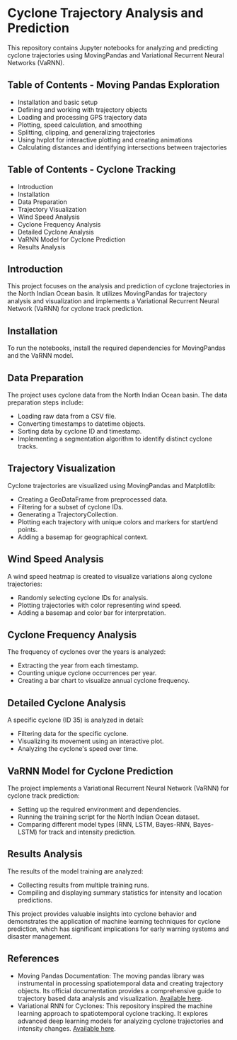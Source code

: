 # Cyclone Trajectory Analysis and Prediction

This repository contains Jupyter notebooks for analyzing and predicting cyclone trajectories using MovingPandas and Variational Recurrent Neural Networks (VaRNN).

## Table of Contents - Moving Pandas Exploration
- Installation and basic setup  
- Defining and working with trajectory objects  
- Loading and processing GPS trajectory data  
- Plotting, speed calculation, and smoothing  
- Splitting, clipping, and generalizing trajectories  
- Using hvplot for interactive plotting and creating animations  
- Calculating distances and identifying intersections between trajectories  


## Table of Contents - Cyclone Tracking
- Introduction
- Installation
- Data Preparation
- Trajectory Visualization
- Wind Speed Analysis
- Cyclone Frequency Analysis
- Detailed Cyclone Analysis
- VaRNN Model for Cyclone Prediction
- Results Analysis

## Introduction
This project focuses on the analysis and prediction of cyclone trajectories in the North Indian Ocean basin. It utilizes MovingPandas for trajectory analysis and visualization and implements a Variational Recurrent Neural Network (VaRNN) for cyclone track prediction.

## Installation
To run the notebooks, install the required dependencies for MovingPandas and the VaRNN model.

## Data Preparation
The project uses cyclone data from the North Indian Ocean basin. The data preparation steps include:
- Loading raw data from a CSV file.
- Converting timestamps to datetime objects.
- Sorting data by cyclone ID and timestamp.
- Implementing a segmentation algorithm to identify distinct cyclone tracks.

## Trajectory Visualization
Cyclone trajectories are visualized using MovingPandas and Matplotlib:
- Creating a GeoDataFrame from preprocessed data.
- Filtering for a subset of cyclone IDs.
- Generating a TrajectoryCollection.
- Plotting each trajectory with unique colors and markers for start/end points.
- Adding a basemap for geographical context.

## Wind Speed Analysis
A wind speed heatmap is created to visualize variations along cyclone trajectories:
- Randomly selecting cyclone IDs for analysis.
- Plotting trajectories with color representing wind speed.
- Adding a basemap and color bar for interpretation.

## Cyclone Frequency Analysis
The frequency of cyclones over the years is analyzed:
- Extracting the year from each timestamp.
- Counting unique cyclone occurrences per year.
- Creating a bar chart to visualize annual cyclone frequency.

## Detailed Cyclone Analysis
A specific cyclone (ID 35) is analyzed in detail:
- Filtering data for the specific cyclone.
- Visualizing its movement using an interactive plot.
- Analyzing the cyclone's speed over time.

## VaRNN Model for Cyclone Prediction
The project implements a Variational Recurrent Neural Network (VaRNN) for cyclone track prediction:
- Setting up the required environment and dependencies.
- Running the training script for the North Indian Ocean dataset.
- Comparing different model types (RNN, LSTM, Bayes-RNN, Bayes-LSTM) for track and intensity prediction.

## Results Analysis
The results of the model training are analyzed:
- Collecting results from multiple training runs.
- Compiling and displaying summary statistics for intensity and location predictions.

This project provides valuable insights into cyclone behavior and demonstrates the application of machine learning techniques for cyclone prediction, which has significant implications for early warning systems and disaster management.

## References

- Moving Pandas Documentation: The moving pandas library was instrumental in processing spatiotemporal data and creating trajectory objects. Its official documentation provides a comprehensive guide to trajectory based data analysis and visualization. [Available here](https://movingpandas.org/).
- Variational RNN for Cyclones: This repository inspired the machine learning approach to spatiotemporal cyclone tracking. It explores advanced deep learning models for analyzing cyclone trajectories and intensity changes. [Available here](https://github.com/DARE-ML/variational-rnn-cyclones/tree/main).
